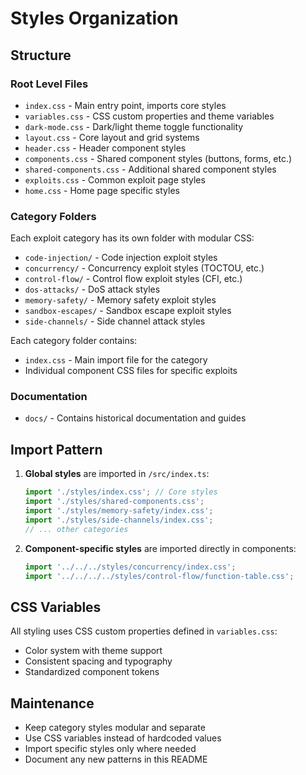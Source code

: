# Styles Organization

## Structure

### Root Level Files
- `index.css` - Main entry point, imports core styles
- `variables.css` - CSS custom properties and theme variables
- `dark-mode.css` - Dark/light theme toggle functionality
- `layout.css` - Core layout and grid systems
- `header.css` - Header component styles
- `components.css` - Shared component styles (buttons, forms, etc.)
- `shared-components.css` - Additional shared component styles
- `exploits.css` - Common exploit page styles
- `home.css` - Home page specific styles

### Category Folders
Each exploit category has its own folder with modular CSS:
- `code-injection/` - Code injection exploit styles
- `concurrency/` - Concurrency exploit styles (TOCTOU, etc.)
- `control-flow/` - Control flow exploit styles (CFI, etc.)
- `dos-attacks/` - DoS attack styles
- `memory-safety/` - Memory safety exploit styles
- `sandbox-escapes/` - Sandbox escape exploit styles
- `side-channels/` - Side channel attack styles

Each category folder contains:
- `index.css` - Main import file for the category
- Individual component CSS files for specific exploits

### Documentation
- `docs/` - Contains historical documentation and guides

## Import Pattern

1. **Global styles** are imported in `/src/index.ts`:
   ```typescript
   import './styles/index.css'; // Core styles
   import './styles/shared-components.css';
   import './styles/memory-safety/index.css';
   import './styles/side-channels/index.css';
   // ... other categories
   ```

2. **Component-specific styles** are imported directly in components:
   ```typescript
   import '../../../styles/concurrency/index.css';
   import '../../../../styles/control-flow/function-table.css';
   ```

## CSS Variables

All styling uses CSS custom properties defined in `variables.css`:
- Color system with theme support
- Consistent spacing and typography
- Standardized component tokens

## Maintenance

- Keep category styles modular and separate
- Use CSS variables instead of hardcoded values
- Import specific styles only where needed
- Document any new patterns in this README
